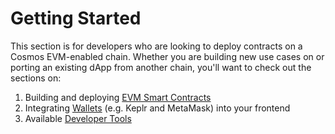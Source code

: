 # Getting Started

This section is for developers who are looking to deploy contracts on a Cosmos EVM-enabled chain. Whether you are building new use cases on or porting an existing dApp from another chain, you'll want to check out the sections on:

1. Building and deploying [EVM Smart Contracts](evm-smart-contracts)
2. Integrating [Wallets](wallets) (e.g. Keplr and MetaMask) into your frontend
3. Available [Developer Tools](developer-tools)